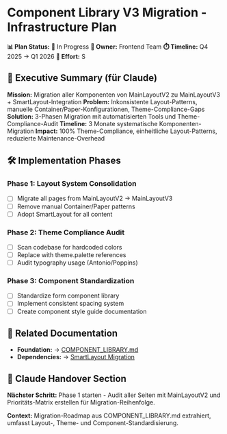 # Component Library V3 Migration - Infrastructure Plan

**📊 Plan Status:** 🔄 In Progress
**🎯 Owner:** Frontend Team
**⏱️ Timeline:** Q4 2025 → Q1 2026
**🔧 Effort:** S

## 🎯 Executive Summary (für Claude)

**Mission:** Migration aller Komponenten von MainLayoutV2 zu MainLayoutV3 + SmartLayout-Integration
**Problem:** Inkonsistente Layout-Patterns, manuelle Container/Paper-Konfigurationen, Theme-Compliance-Gaps
**Solution:** 3-Phasen Migration mit automatisierten Tools und Theme-Compliance-Audit
**Timeline:** 3 Monate systematische Komponenten-Migration
**Impact:** 100% Theme-Compliance, einheitliche Layout-Patterns, reduzierte Maintenance-Overhead

## 🛠️ Implementation Phases

### Phase 1: Layout System Consolidation
- [ ] Migrate all pages from MainLayoutV2 → MainLayoutV3
- [ ] Remove manual Container/Paper patterns
- [ ] Adopt SmartLayout for all content

### Phase 2: Theme Compliance Audit
- [ ] Scan codebase for hardcoded colors
- [ ] Replace with theme.palette references
- [ ] Audit typography usage (Antonio/Poppins)

### Phase 3: Component Standardization
- [ ] Standardize form component library
- [ ] Implement consistent spacing system
- [ ] Create component style guide documentation

## 🔗 Related Documentation
- **Foundation:** → [COMPONENT_LIBRARY.md](../grundlagen/COMPONENT_LIBRARY.md)
- **Dependencies:** → [SmartLayout Migration](./SMARTLAYOUT_MIGRATION_PLAN.md)

## 🤖 Claude Handover Section
**Nächster Schritt:** Phase 1 starten - Audit aller Seiten mit MainLayoutV2 und Prioritäts-Matrix erstellen für Migration-Reihenfolge.

**Context:** Migration-Roadmap aus COMPONENT_LIBRARY.md extrahiert, umfasst Layout-, Theme- und Component-Standardisierung.